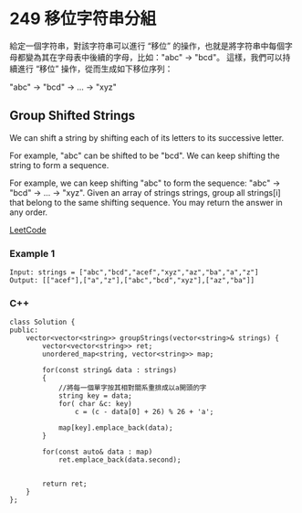 # 249  移位字符串分組

給定一個字符串，對該字符串可以進行 “移位” 的操作，也就是將字符串中每個字母都變為其在字母表中後續的字母，比如："abc" -> "bcd"。
這樣，我們可以持續進行 “移位” 操作，從而生成如下移位序列：

"abc" -> "bcd" -> ... -> "xyz"

## Group Shifted Strings

We can shift a string by shifting each of its letters to its successive letter.

For example, "abc" can be shifted to be "bcd".
We can keep shifting the string to form a sequence.

For example, we can keep shifting "abc" to form the sequence: "abc" -> "bcd" -> ... -> "xyz".
Given an array of strings strings, group all strings[i] that belong to the same shifting sequence. You may return the answer in any order.

[LeetCode](https://leetcode-cn.com/problems/group-shifted-strings/)

### Example 1
```
Input: strings = ["abc","bcd","acef","xyz","az","ba","a","z"]
Output: [["acef"],["a","z"],["abc","bcd","xyz"],["az","ba"]]
```

### C++ 

```
class Solution {
public:
    vector<vector<string>> groupStrings(vector<string>& strings) {
        vector<vector<string>> ret;        
        unordered_map<string, vector<string>> map;

        for(const string& data : strings)
        {
            //將每一個單字按其相對關系重排成以a開頭的字
            string key = data;
            for( char &c: key)
                c = (c - data[0] + 26) % 26 + 'a';
            
            map[key].emplace_back(data);
        }

        for(const auto& data : map)
            ret.emplace_back(data.second);


        return ret;
    }
};
```
